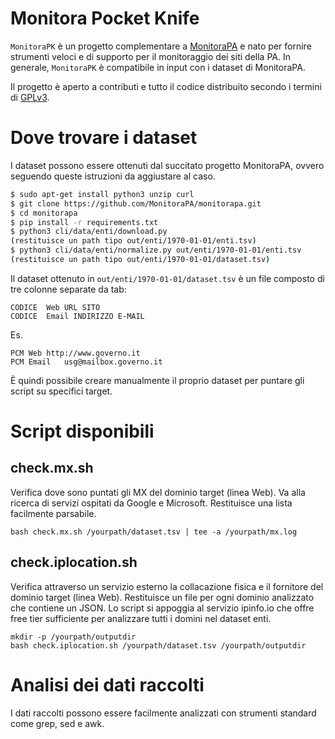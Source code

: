 # Monitora Pocket Knife

`MonitoraPK` è un progetto complementare a [MonitoraPA](https://github.com/MonitoraPA/monitorapa) e nato per fornire strumenti veloci e di supporto per il monitoraggio dei siti della PA. In generale, `MonitoraPK` è compatibile in input con i dataset di MonitoraPA.

Il progetto è aperto a contributi e tutto il codice distribuito secondo i termini di [GPLv3](LICENSE).

# Dove trovare i dataset

I dataset possono essere ottenuti dal succitato progetto MonitoraPA, ovvero seguendo queste istruzioni da aggiustare al caso.

```bash
$ sudo apt-get install python3 unzip curl
$ git clone https://github.com/MonitoraPA/monitorapa.git
$ cd monitorapa
$ pip install -r requirements.txt
$ python3 cli/data/enti/download.py
(restituisce un path tipo out/enti/1970-01-01/enti.tsv)
$ python3 cli/data/enti/normalize.py out/enti/1970-01-01/enti.tsv
(restituisce un path tipo out/enti/1970-01-01/dataset.tsv)
```

Il dataset ottenuto in `out/enti/1970-01-01/dataset.tsv` è un file composto di tre colonne separate da tab:

```
CODICE  Web URL SITO
CODICE  Email INDIRIZZO E-MAIL
```
Es. 

```
PCM	Web	http://www.governo.it
PCM	Email	usg@mailbox.governo.it
```

È quindi possibile creare manualmente il proprio dataset per puntare gli script su specifici target.

# Script disponibili

## check.mx.sh

Verifica dove sono puntati gli MX del dominio target (linea Web). Va alla ricerca di servizi ospitati da Google e Microsoft. Restituisce una lista facilmente parsabile.

```
bash check.mx.sh /yourpath/dataset.tsv | tee -a /yourpath/mx.log
```

## check.iplocation.sh

Verifica attraverso un servizio esterno la collacazione fisica e il fornitore del dominio target (linea Web). Restituisce un file per ogni dominio analizzato che contiene un JSON. Lo script si appoggia al servizio ipinfo.io che offre free tier sufficiente per analizzare tutti i domini nel dataset enti.

```
mkdir -p /yourpath/outputdir
bash check.iplocation.sh /yourpath/dataset.tsv /yourpath/outputdir
```

# Analisi dei dati raccolti

I dati raccolti possono essere facilmente analizzati con strumenti standard come grep, sed e awk. 
